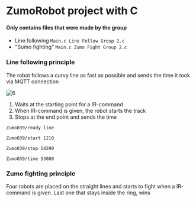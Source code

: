 # ZumoRobot project with C

#### Only contains files that were made by the group
* Line following `Main.c Line Follow Group 2.c`
* "Sumo fighting" `Main.c Zumo Fight Group 2.c`

### Line following principle
The robot follows a curvy line as fast as possible and sends the time it took via MQTT connection

![6](https://user-images.githubusercontent.com/45162563/72589989-69bf8400-3905-11ea-954e-80ab471352a7.png)

1. Waits at the starting point for a IR-command
2. When IR-command is given, the robot starts the track
3. Stops at the end point and sends the time

`Zumo039/ready line`

`Zumo039/start 1210`

`Zumo039/stop 54290`

`Zumo039/time 53080`

### Zumo fighting principle
Four robots are placed on the straight lines and starts to fight when a IR-command is given. Last one that stays inside the ring, wins

